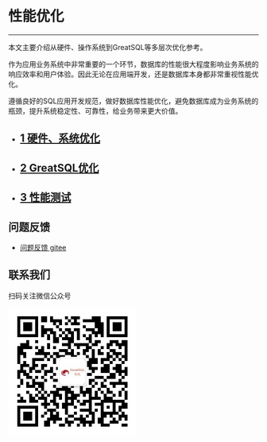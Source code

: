 # 性能优化
---

本文主要介绍从硬件、操作系统到GreatSQL等多层次优化参考。

作为应用业务系统中非常重要的一个环节，数据库的性能很大程度影响业务系统的响应效率和用户体验。因此无论在应用端开发，还是数据库本身都非常重视性能优化。

遵循良好的SQL应用开发规范，做好数据库性能优化，避免数据库成为业务系统的瓶颈，提升系统稳定性、可靠性，给业务带来更大价值。

- ## [1 硬件、系统优化](./1-hardware-and-os-optimze.md)
- ## [2 GreatSQL优化](./2-greatsql-optimze.md)
- ## [3 性能测试](./3-performance-benchmark.md)


**问题反馈**
---
- [问题反馈 gitee](https://gitee.com/GreatSQL/GreatSQL-Manual/issues)


**联系我们**
---

扫码关注微信公众号

![greatsql-wx](/greatsql-wx.jpg)
